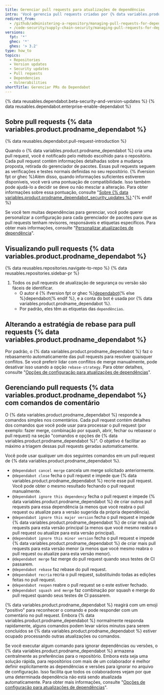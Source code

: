 ```yaml
---
title: Gerenciar pull requests para atualizações de dependências
intro: 'Você gerencia pull requests criadas por {% data variables.product.prodname_dependabot %} da mesma forma que outras pull requests, mas existem algumas opções extras.'
redirect_from:
  - /github/administering-a-repository/managing-pull-requests-for-dependency-updates
  - /code-security/supply-chain-security/managing-pull-requests-for-dependency-updates
versions:
  fpt: '*'
  ghec: '*'
  ghes: '> 3.2'
type: how_to
topics:
  - Repositories
  - Version updates
  - Security updates
  - Pull requests
  - Dependencies
  - Vulnerabilities
shortTitle: Gerenciar PRs do Dependabot
---
```


{% data reusables.dependabot.beta-security-and-version-updates %}
{% data reusables.dependabot.enterprise-enable-dependabot %}

## Sobre pull requests {% data variables.product.prodname_dependabot %}

{% data reusables.dependabot.pull-request-introduction %}

Quando o {% data variables.product.prodname_dependabot %} cria uma pull request, você é notificado pelo método escolhido para o repositório. Cada pull request contém informações detalhadas sobre a mudança proposta, retirada do gerenciador de pacotes. Essas pull requests seguem as verificações e testes normais definidas no seu repositório.
{% ifversion fpt or ghec %}Além disso, quando informações suficientes estiverem disponíveis, você verá uma pontuação de compatibilidade. Isso também pode ajudá-lo a decidir se deve ou não mesclar a alteração. Para obter informações sobre essa pontuação, consulte "[Sobre {% data variables.product.prodname_dependabot_security_updates %}](/github/managing-security-vulnerabilities/about-dependabot-security-updates)."{% endif %}

Se você tem muitas dependências para gerenciar, você pode querer personalizar a configuração para cada gerenciador de pacotes para que as pull requests tenham revisores, responsáveis e etiquetas específicos. Para obter mais informações, consulte "[Personalizar atualizações de dependência](/github/administering-a-repository/customizing-dependency-updates)".

## Visualizando pull requests {% data variables.product.prodname_dependabot %}

{% data reusables.repositories.navigate-to-repo %}
{% data reusables.repositories.sidebar-pr %}
1. Todos os pull requests de atualização de segurança ou versão são fáceis de identificar.
    - O autor é {% ifversion fpt or ghec %}[dependabot](https://github.com/dependabot){% else %}dependabot{% endif %}, e a conta do bot é usada por {% data variables.product.prodname_dependabot %}.
    - Por padrão, eles têm as etiquetas das `dependências`.

## Alterando a estratégia de rebase para pull requests {% data variables.product.prodname_dependabot %}

Por padrão, o {% data variables.product.prodname_dependabot %} faz o rebasamento automaticamente das pull requests para resolver quaisquer conflitos. Se você preferir lidar com conflitos de merge manualmente, pode desativar isso usando a opção `rebase-strategy`. Para obter detalhes, consulte "[Opções de configuração para atualizações de dependências](/github/administering-a-repository/configuration-options-for-dependency-updates#rebase-strategy)".

## Gerenciando pull requests {% data variables.product.prodname_dependabot %} com comandos de comentário

O {% data variables.product.prodname_dependabot %} responde a comandos simples nos comentários. Cada pull request contém detalhes dos comandos que você pode usar para processar o pull request (por exemplo: fazer merge, combinação por squash, abrir, fechar ou rebasear o pull request) na seção "comandos e opções de {% data variables.product.prodname_dependabot %}". O objetivo é facilitar ao máximo a triagem dessas pull requests geradas automaticamente.

Você pode usar qualquer um dos seguintes comandos em um pull request de {% data variables.product.prodname_dependabot %}.

- `@dependabot cancel merge` cancela um merge solicitado anteriormente.
- `@dependabot close` fecha o pull request e impede que {% data variables.product.prodname_dependabot %} recrie esse pull request. Você pode obter o mesmo resultado fechando o pull request manualmente.
- `@dependabot ignore this dependency` fecha o pull request e impede {% data variables.product.prodname_dependabot %} de criar outros pull requests para essa dependência (a menos que você reabra o pull request ou atualize para a versão sugerida da própria dependência).
- `@dependabot ignore this major version` fecha o pull request e impede {% data variables.product.prodname_dependabot %} de criar mais pull requests para esta versão principal (a menos que você mesmo reabra o pull request ou atualize para esta versão principal).
- `@dependabot ignore this minor version` fecha o pull request e impede {% data variables.product.prodname_dependabot %} de criar mais pull requests para esta versão menor (a menos que você mesmo reabra o pull request ou atualize para esta versão menor).
- `@dependabot merge` faz merge do pull request quando seus testes de CI passarem.
- `@dependabot rebase` faz rebase do pull request.
- `@dependabot recria` recria o pull request, substituindo todas as edições feitas no pull request.
- `@dependabot reopen` reabre o pull request se o este estiver fechado.
- `@dependabot squash and merge` faz combinação por squash e merge do pull request quando seus testes de CI passarem.

{% data variables.product.prodname_dependabot %} reagirá com um emoji "positivo" para reconhecer o comando e pode responder com um comentário no pull request. Embora {% data variables.product.prodname_dependabot %} normalmente responda rapidamente, alguns comandos podem levar vários minutos para serem concluídos se {% data variables.product.prodname_dependabot %} estiver ocupado processando outras atualizações ou comandos.

Se você executar algum comando para ignorar dependências ou versões, o {% data variables.product.prodname_dependabot %} armazena centralmente as preferências para o repositório. Embora esta seja uma solução rápida, para repositórios com mais de um colaborador é melhor definir explicitamente as dependências e versões para ignorar no arquivo de configuração. Isso facilita que todos os colaboradores vejam por que uma determinada dependência não está sendo atualizada automaticamente. Para obter mais informações, consulte "[Opções de configuração para atualizações de dependências](/github/administering-a-repository/configuration-options-for-dependency-updates#ignore)".
